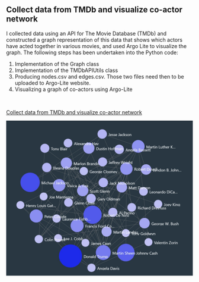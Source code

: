 <h2>Collect data from TMDb and visualize co-actor network</h2>
<p> I collected data using an API for The Movie Database (TMDb) and constructed a
graph representation of this data that shows which actors have acted together in various movies, and used Argo Lite to visualize the graph. 
The following steps has been undertaken into the Python code: </p>
<ol>
<li>	Implementation of the Graph class  </li>
<li>	Implementation of the TMDbAPIUtils class </li>
<li>  Producing nodes.csv and edges.csv. Those two files need then to be uploaded  
to Argo-Lite website.</li>
<li> Visualizing a graph of co-actors using Argo-Lite </li>
</ol>
<br>
<p><a href='Visualizing_a_graph.ipynb'>Collect data from TMDb and visualize co-actor network</a></p>


 <div c align="center">
  
 <kbd><img align="center" src="constructed_grpah.jpg" /></kbd>

</div>
